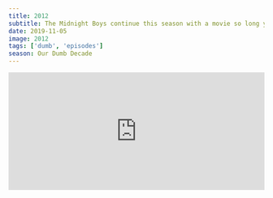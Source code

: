 ```yaml
---
title: 2012
subtitle: The Midnight Boys continue this season with a movie so long you will wish for floods and fire. We discuss this silly calendar-based theory, a movie that somehow makes the end of the world boring, shake our heads disappointedly at bad dads yet again, and close it out with a power ballad breakdown.
date: 2019-11-05
image: 2012
tags: ['dumb', 'episodes']
season: Our Dumb Decade
---
```

<iframe src="https://open.spotify.com/embed-podcast/episode/2ttIerSs37Zz6TUtOP63FZ" width="100%" height="232" frameborder="0" allowtransparency="true" allow="encrypted-media"></iframe>